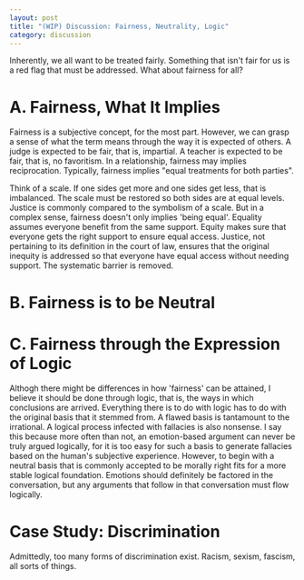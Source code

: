 ```yaml
---
layout: post
title: "(WIP) Discussion: Fairness, Neutrality, Logic"
category: discussion
---
```


Inherently, we all want to be treated fairly. Something that isn't fair for us is a red flag that must be addressed. What about fairness for all?

# A. Fairness, What It Implies
Fairness is a subjective concept, for the most part. However, we can grasp a sense of what the term means through the way it is expected of others. A judge is expected to be fair, that is, impartial. A teacher is expected to be fair, that is, no favoritism. In a relationship, fairness may implies reciprocation. Typically, fairness implies "equal treatments for both parties".

Think of a scale. If one sides get more and one sides get less, that is imbalanced. The scale must be restored so both sides are at equal levels. Justice is commonly compared to the symbolism of a scale. But in a complex sense, fairness doesn't only implies 'being equal'. Equality assumes everyone benefit from the same support. Equity makes sure that everyone gets the right support to ensure equal access. Justice, not pertaining to its definition in the court of law, ensures that the original inequity is addressed so that everyone have equal access without needing support. The systematic barrier is removed.

# B. Fairness is to be Neutral

# C. Fairness through the Expression of Logic
Althogh there might be differences in how 'fairness' can be attained, I believe it should be done through logic, that is, the ways in which conclusions are arrived. Everything there is to do with logic has to do with the original basis that it stemmed from. A flawed basis is tantamount to the irrational. A logical process infected with fallacies is also nonsense. I say this because more often than not, an emotion-based argument can never be truly argued logically, for it is too easy for such a basis to generate fallacies based on the human's subjective experience. However, to begin with a neutral basis that is commonly accepted to be morally right fits for a more stable logical foundation. Emotions should definitely be factored in the conversation, but any arguments that follow in that conversation must flow logically.

# Case Study: Discrimination
Admittedly, too many forms of discrimination exist. Racism, sexism, fascism, all sorts of things. 
